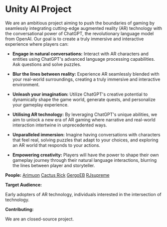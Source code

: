 # Unity AI Project #

We are an ambitious project aiming to push the boundaries of gaming by seamlessly integrating cutting-edge augmented reality (AR) technology with the conversational power of ChatGPT, the revolutionary language model from OpenAI. Our goal is to create a truly immersive and interactive experience where players can:

* **Engage in natural conversations:** Interact with AR characters and entities using ChatGPT's advanced language processing capabilities. Ask questions and solve puzzles.
* **Blur the lines between reality:** Experience AR seamlessly blended with your real-world surroundings, creating a truly immersive and interactive environment.
* **Unleash your imagination:** Utilize ChatGPT's creative potential to dynamically shape the game world, generate quests, and personalize your gameplay experience.

* **Utilising AR technology:** By leveraging ChatGPT's unique abilities, we aim to unlock a new era of AR gaming where narrative and real-world interaction intertwine in unprecedented ways.
* **Unparalleled immersion:** Imagine having conversations with characters that feel real, solving puzzles that adapt to your choices, and exploring an AR world that responds to your actions.
* **Empowering creativity:** Players will have the power to shape their own gameplay journey through their natural language interactions, blurring the lines between player and storyteller.

**People:**
[Arimuon](https://github.com/Arimuon)
[Cactus Rick](https://github.com/Cactus-Rick)
[GergoEB](https://github.com/GergoEB)
[RJsupreme](https://github.com/RJsupreme)

**Target Audience:**

Early adopters of AR technology, individuals interested in the intersection of technology.

**Contributing:**

We are an closed-source project. 

